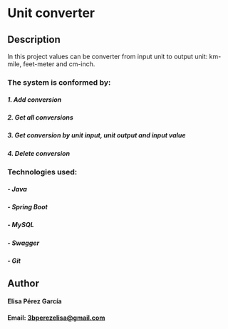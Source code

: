 # Unit converter

## Description

In this project values can be converter from input unit to output unit: km-mile, feet-meter and cm-inch.

### The system is conformed by:
##### 1. Add conversion
##### 2. Get all conversions
##### 3. Get conversion by unit input, unit output and input value
##### 4. Delete conversion

### Technologies used:
##### - Java
##### - Spring Boot
##### - MySQL
##### - Swagger
##### - Git

## Author
#### Elisa Pérez García
#### Email: 3bperezelisa@gmail.com
